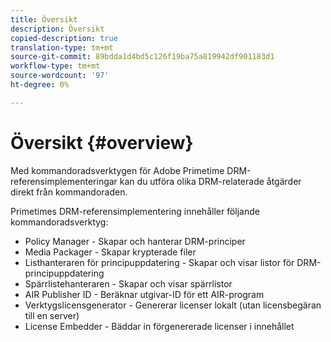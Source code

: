```yaml
---
title: Översikt
description: Översikt
copied-description: true
translation-type: tm+mt
source-git-commit: 89bdda1d4bd5c126f19ba75a819942df901183d1
workflow-type: tm+mt
source-wordcount: '97'
ht-degree: 0%

---
```



# Översikt {#overview}

Med kommandoradsverktygen för Adobe Primetime DRM-referensimplementeringar kan du utföra olika DRM-relaterade åtgärder direkt från kommandoraden.

Primetimes DRM-referensimplementering innehåller följande kommandoradsverktyg:

* Policy Manager - Skapar och hanterar DRM-principer
* Media Packager - Skapar krypterade filer
* Listhanteraren för principuppdatering - Skapar och visar listor för DRM-principuppdatering
* Spärrlistehanteraren - Skapar och visar spärrlistor
* AIR Publisher ID - Beräknar utgivar-ID för ett AIR-program
* Verktygslicensgenerator - Genererar licenser lokalt (utan licensbegäran till en server)
* License Embedder - Bäddar in förgenererade licenser i innehållet